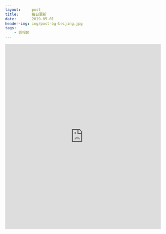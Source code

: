 ```yaml
---
layout:     post
title:      每日更新
date:       2019-05-01
header-img: img/post-bg-beijing.jpg
tags:
    - 影视区
---
```

<iframe name="iframe1" src="https://yiqixie.com/d/home/fcADhJAQ1vttU8IW-Ro5-JU-P" frameborder="0" width="100%" height="600px"></iframe>
